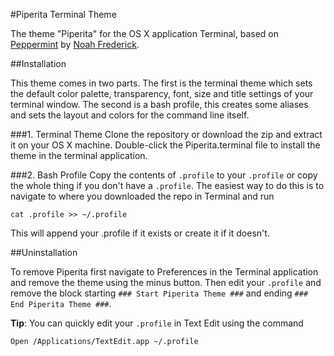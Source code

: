 #Piperita Terminal Theme

The theme "Piperita" for the OS X application Terminal, based on [Peppermint](http://noahfrederick.com/blog/2011/lion-terminal-theme-peppermint/) by [Noah Frederick](http://noahfrederick.com/).

##Installation

This theme comes in two parts. The first is the terminal theme which sets the default color palette, transparency, font, size and title settings of your terminal window. The second is a bash profile, this creates some aliases and sets the layout and colors for the command line itself.     

###1. Terminal Theme
Clone the repository or download the zip and extract it on your OS X machine. Double-click the Piperita.terminal file to install the theme in the terminal application.

###2. Bash Profile
Copy the contents of `.profile` to your `.profile` or copy the whole thing if you don't have a `.profile`. The easiest way to do this is to navigate to where you downloaded the repo in Terminal and run

```
cat .profile >> ~/.profile
```

This will append your .profile if it exists or create it if it doesn't.

##Uninstallation

To remove Piperita first navigate to Preferences in the Terminal application and remove the theme using the minus button. Then edit your `.profile` and remove the block starting `### Start Piperita Theme ###` and ending `### End Piperita Theme ###`.

__Tip__: You can quickly edit your `.profile` in Text Edit using the command

```
Open /Applications/TextEdit.app ~/.profile
```

